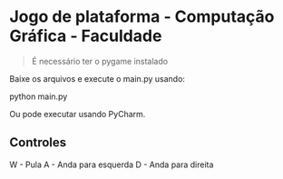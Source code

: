 # Jogo de plataforma - Computação Gráfica - Faculdade

> É necessário ter o pygame instalado

Baixe os arquivos e execute o main.py usando:

python main.py

Ou pode executar usando PyCharm.

## Controles
W - Pula
A - Anda para esquerda
D - Anda para direita
